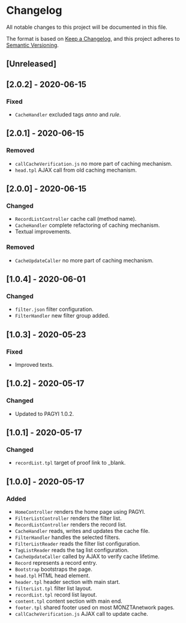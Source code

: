 # Changelog
All notable changes to this project will be documented in this file.

The format is based on [Keep a Changelog](https://keepachangelog.com/en/1.0.0/),
and this project adheres to [Semantic Versioning](https://semver.org/spec/v2.0.0.html).

## [Unreleased]

## [2.0.2] - 2020-06-15
### Fixed
- `CacheHandler` excluded tags *anno* and *rule*.

## [2.0.1] - 2020-06-15
### Removed
- `callCacheVerification.js` no more part of caching mechanism.
- `head.tpl` AJAX call from old caching mechanism.

## [2.0.0] - 2020-06-15
### Changed
- `RecordListController` cache call (method name).
- `CacheHandler` complete refactoring of caching mechanism.
- Textual improvements.

### Removed
- `CacheUpdateCaller` no more part of caching mechanism.

## [1.0.4] - 2020-06-01
### Changed
- `filter.json` filter configuration.
- `FilterHandler` new filter group added.

## [1.0.3] - 2020-05-23
### Fixed
- Improved texts.

## [1.0.2] - 2020-05-17
### Changed
- Updated to PAGYI 1.0.2.

## [1.0.1] - 2020-05-17
### Changed
- `recordList.tpl` target of proof link to _blank.

## [1.0.0] - 2020-05-17
### Added
- `HomeController` renders the home page using PAGYI.
- `FilterListController` renders the filter list.
- `RecordListController` renders the record list.
- `CacheHandler` reads, writes and updates the cache file.
- `FilterHandler` handles the selected filters.
- `FilterListReader` reads the filter list configuration.
- `TagListReader` reads the tag list configuration.
- `CacheUpdateCaller` called by AJAX to verify cache lifetime.
- `Record` represents a record entry.
- `Bootstrap` bootstraps the page.
- `head.tpl` HTML head element.
- `header.tpl` header section with main start.
- `filterList.tpl` filter list layout.
- `recordList.tpl` record list layout.
- `content.tpl` content section with main end.
- `footer.tpl` shared footer used on most MONZTAnetwork pages.
- `callCacheVerification.js` AJAX call to update cache.
